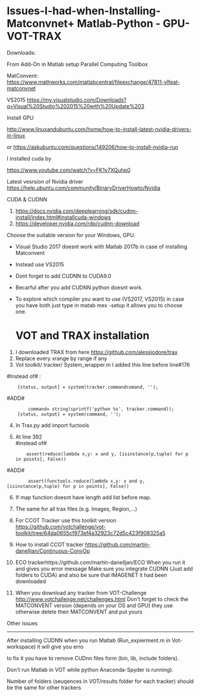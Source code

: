 # Issues-I-had-when-Installing-Matconvnet+ Matlab-Python - GPU- VOT-TRAX 

Downloads:

From Add-On in Matlab setup Parallel Computing Toolbox

MatConvent:
https://www.mathworks.com/matlabcentral/fileexchange/47811-vlfeat-matconvnet

VS2015
https://my.visualstudio.com/Downloads?q=Visual%20Studio%202015%20with%20Update%203

Install GPU 

http://www.linuxandubuntu.com/home/how-to-install-latest-nvidia-drivers-in-linux

or 
https://askubuntu.com/questions/149206/how-to-install-nvidia-run


I installed cuda by

https://www.youtube.com/watch?v=FK1y7XQuhp0

Latest vesrsion of Nvidia driver 
https://help.ubuntu.com/community/BinaryDriverHowto/Nvidia

CUDA & CUDNN
1. https://docs.nvidia.com/deeplearning/sdk/cudnn-install/index.html#installcuda-windows
2. https://developer.nvidia.com/rdp/cudnn-download

Choose the suitable version for your Windows, GPU.

+ Visual Studio 2017 doesnt work with Matlab 2017b in case of installing Matconvent
+ Instead use VS2015

+ Dont forget to add CUDNN to CUDA9.0
+ Becarful after you add CUDNN python doesnt work.

+ To explore which compiler you want to use (VS2017, VS2015) in case you have both just type in matab  mex -setup 
  it allows you to choose one.
  
  VOT and TRAX installation
  =========================
  
1. I downloaded TRAX from here https://github.com/alessiodore/trax
2. Replace every xrange by range if any
3. Vot toolkit/ tracker/ System_wrapper.m I added this line before line#176 

#Instead of# :

	    [status, output] = system(tracker.commandcomand, '');
#ADD#

            command= string(sprintf('python %s', tracker.command));
	    [status, output] = system(command, '');
        
 4. In Trax.py add import fuctools
 5. At line 392   
 #instead of#
 
            assert(reduce(lambda x,y: x and y, [isinstance(p,tuple) for p in points], False))
 #ADD#
 
            assert(functools.reduce(lambda x,y: x and y, [isinstance(p,tuple) for p in points], False))
         
 6. If map function doesnt have length add list before map.
 
 7. The same for all trax files (e.g. Images, Region,...)
 
 8. For CCOT Tracker use this toolkit version https://github.com/votchallenge/vot-toolkit/tree/64da0655cf973ef4a32923c72d5c423f908325a5
 9. How to install CCOT tracker https://github.com/martin-danelljan/Continuous-ConvOp
 10. ECO trackerhttps://github.com/martin-danelljan/ECO
   When you run it and gives you error message Make sure you integrate CUDNN (Just add folders to CUDA) and also be sure that IMAGENET    it had  been downloaded 
   
11. When you download any tracker from VOT-Challenge http://www.votchallenge.net/challenges.html Don't forget to check the MATCONVENT version (depends on your OS and GPU) they use otherwise delete their MATCONVENT  and put yours 


Other issues 
____________

After installing CUDNN when you run Matlab (Run_expierment.m in Vot-workspace) it will give you erro

to fix it you have to remove CUDnn files form (bin, lib, include folders).

Don't run Matlab in VOT while python Anaconda-Spyder is running).

Number of folders (seuqences in VOT/results folder for each tracker) should be the same for other trackers


 
        
        
  
   
